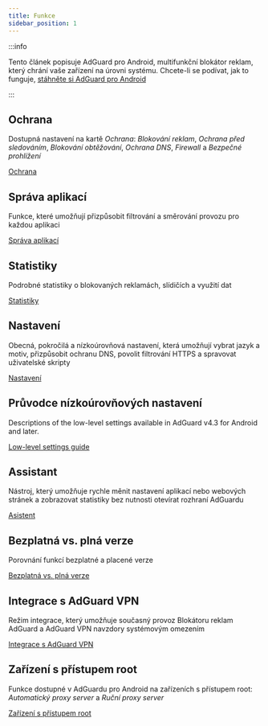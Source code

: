 ```yaml
---
title: Funkce
sidebar_position: 1
---
```


:::info

Tento článek popisuje AdGuard pro Android, multifunkční blokátor reklam, který chrání vaše zařízení na úrovni systému. Chcete-li se podívat, jak to funguje, [stáhněte si AdGuard pro Android](https://agrd.io/download-kb-adblock)

:::

## Ochrana

Dostupná nastavení na kartě _Ochrana_: _Blokování reklam_, _Ochrana před sledováním_, _Blokování obtěžování_, _Ochrana DNS_, _Firewall_ a _Bezpečné prohlížení_

[Ochrana](/adguard-for-android/features/protection/protection.md)

## Správa aplikací

Funkce, které umožňují přizpůsobit filtrování a směrování provozu pro každou aplikaci

[Správa aplikací](/adguard-for-android/features/app-management.md)

## Statistiky

Podrobné statistiky o blokovaných reklamách, slídičích a využití dat

[Statistiky](/adguard-for-android/features/statistics.md)

## Nastavení

Obecná, pokročilá a nízkoúrovňová nastavení, která umožňují vybrat jazyk a motiv, přizpůsobit ochranu DNS, povolit filtrování HTTPS a spravovat uživatelské skripty

[Nastavení](/adguard-for-android/features/settings.md)

## Průvodce nízkoúrovňových nastavení

Descriptions of the low-level settings available in AdGuard v4.3 for Android and later.

[Low-level settings guide](/adguard-for-android/features/low-level-settings.md)

## Assistant

Nástroj, který umožňuje rychle měnit nastavení aplikací nebo webových stránek a zobrazovat statistiky bez nutnosti otevírat rozhraní AdGuardu

[Asistent](/adguard-for-android/features/assistant.md)

## Bezplatná vs. plná verze

Porovnání funkcí bezplatné a placené verze

[Bezplatná vs. plná verze](/adguard-for-android/features/free-vs-full.mdx)

## Integrace s AdGuard VPN

Režim integrace, který umožňuje současný provoz Blokátoru reklam AdGuard a AdGuard VPN navzdory systémovým omezením

[Integrace s AdGuard VPN](/adguard-for-android/features/integration-with-vpn.md)

## Zařízení s přístupem root

Funkce dostupné v AdGuardu pro Android na zařízeních s přístupem root: _Automatický proxy server_ a _Ruční proxy server_

[Zařízení s přístupem root](/adguard-for-android/features/rooted.md)
